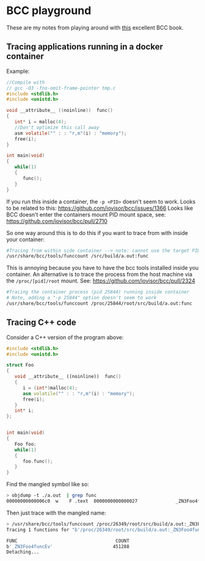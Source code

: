 # BCC playground
These are my notes from playing around with
[this](http://www.brendangregg.com/bpf-performance-tools-book.html) excellent BCC book.


## Tracing applications running in a docker container

Example:

```c
//Compile with
// gcc -O3 -fno-omit-frame-pointer tmp.c
#include <stdlib.h>
#include <unistd.h>

void __attribute__ ((noinline))  func()
{
   int* i = malloc(4);
   //Don't optimize this call away
   asm volatile("" : : "r,m"(i) : "memory");
   free(i);
}

int main(void)
{
   while(1)
   {
      func();
   }
}
```

If you run this inside a container, the ``-p <PID>`` doesn't seem to work.  Looks to be related to this:
https://github.com/iovisor/bcc/issues/1366
Looks like BCC doesn't enter the containers mount PID mount space, see:
https://github.com/iovisor/bcc/pull/2710

So one way around this is to do this if you want to trace from with inside your container:

```bash
#Tracing from within side container --> note: cannot use the target PID
/usr/share/bcc/tools/funccount /src/build/a.out:func
```

This is annoying because you have to have the bcc tools installed inside you container.  An alternative
is to trace the process from the host machine via the ``/proc/[pid]/root`` mount.  See:
https://github.com/iovisor/bcc/pull/2324

```bash
#Tracing the container process (pid 25844) running inside container
# Note, adding a "-p 25844" option doesn't seem to work
/usr/share/bcc/tools/funccount /proc/25844/root/src/build/a.out:func
```

## Tracing C++ code

Consider a C++ version of the program above:

```c++
#include <stdlib.h>
#include <unistd.h>

struct Foo
{
   void __attribute__ ((noinline))  func()
   {
      i = (int*)malloc(4);
      asm volatile("" : : "r,m"(i) : "memory");
      free(i);
   }
   int* i;
};


int main(void)
{
   Foo foo;
   while(1)
   {
      foo.func();
   }
}
```

Find the mangled symbol like so:

```bash
> objdump -t ./a.out  | grep func
00000000000006c0  w    F .text  0000000000000027              _ZN3Foo4funcEv
```
Then just trace with the mangled name:

```bash
> /usr/share/bcc/tools/funccount /proc/26349/root/src/build/a.out:_ZN3Foo4funcEv -d 1
Tracing 1 functions for "b'/proc/26349/root/src/build/a.out:_ZN3Foo4funcEv'"... Hit Ctrl-C to end.

FUNC                                    COUNT
b'_ZN3Foo4funcEv'                      451288
Detaching...
```

